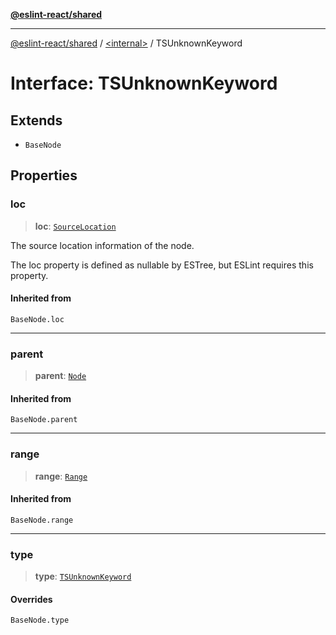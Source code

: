 [**@eslint-react/shared**](../../README.md)

***

[@eslint-react/shared](../../README.md) / [\<internal\>](../README.md) / TSUnknownKeyword

# Interface: TSUnknownKeyword

## Extends

- `BaseNode`

## Properties

### loc

> **loc**: [`SourceLocation`](SourceLocation.md)

The source location information of the node.

The loc property is defined as nullable by ESTree, but ESLint requires this property.

#### Inherited from

`BaseNode.loc`

***

### parent

> **parent**: [`Node`](../type-aliases/Node.md)

#### Inherited from

`BaseNode.parent`

***

### range

> **range**: [`Range`](../type-aliases/Range.md)

#### Inherited from

`BaseNode.range`

***

### type

> **type**: [`TSUnknownKeyword`](../README.md#tsunknownkeyword)

#### Overrides

`BaseNode.type`
